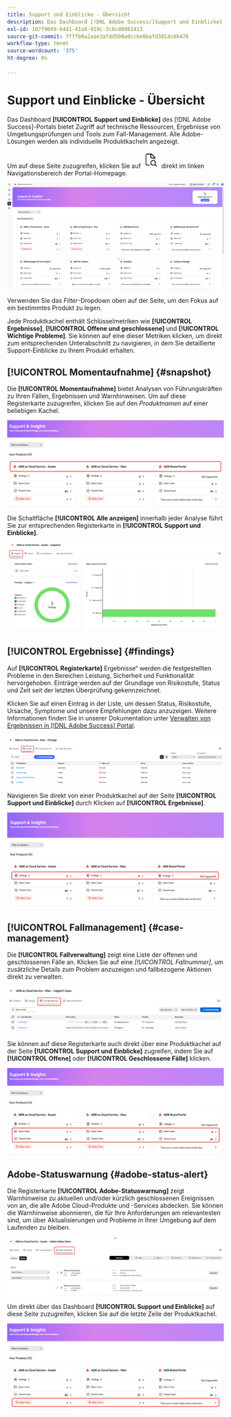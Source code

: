 ```yaml
---
title: Support und Einblicke - Übersicht
description: Das Dashboard [!DNL Adobe Success/]Support und Einblicke[!UICONTROL &#x200B; des /] Portals bietet Zugriff auf technische Ressourcen, Ergebnisse von Umgebungsprüfungen und Tools zum Fall-Management.
exl-id: 107f9049-64d1-41a8-919c-3c6cd8982413
source-git-commit: 7fffb0a2aae3afdd508a0ccbe0bafd3814c6b476
workflow-type: tm+mt
source-wordcount: '375'
ht-degree: 0%

---
```


# Support und Einblicke - Übersicht

Das Dashboard **[!UICONTROL Support und Einblicke]** des [!DNL Adobe Success]-Portals bietet Zugriff auf technische Ressourcen, Ergebnisse von Umgebungsprüfungen und Tools zum Fall-Management. Alle Adobe-Lösungen werden als individuelle Produktkacheln angezeigt.

Um auf diese Seite zuzugreifen, klicken Sie auf ![support-and-insights-icon](/help/adobe-success-portal/assets/support-and-insight-icon.png) direkt im linken Navigationsbereich der Portal-Homepage.

![support-and-insights-landing-page](/help/adobe-success-portal/assets/support-and-insights-landing-page.png)

Verwenden Sie das *Filter*-Dropdown oben auf der Seite, um den Fokus auf ein bestimmtes Produkt zu legen.

Jede Produktkachel enthält Schlüsselmetriken wie **[!UICONTROL Ergebnisse]**, **[!UICONTROL Offene und geschlossene]** und **[!UICONTROL Wichtige Probleme]**. Sie können auf eine dieser Metriken klicken, um direkt zum entsprechenden Unterabschnitt zu navigieren, in dem Sie detaillierte Support-Einblicke zu Ihrem Produkt erhalten.

## [!UICONTROL Momentaufnahme] {#snapshot}

Die **[!UICONTROL Momentaufnahme]** bietet Analysen von Führungskräften zu Ihren Fällen, Ergebnissen und Warnhinweisen. Um auf diese Registerkarte zuzugreifen, klicken Sie auf den *Produktnamen* auf einer beliebigen Kachel.

![SNAPSHOT-FROM-SUPPORT-AND-INSIGHTS-Card](/help/adobe-success-portal/assets/snapshot-from-support-insights-card.png)

Die Schaltfläche **[!UICONTROL Alle anzeigen]** innerhalb jeder Analyse führt Sie zur entsprechenden Registerkarte in **[!UICONTROL Support und Einblicke]**.

![SNAPSHOT-TAB](/help/adobe-success-portal/assets/snapshot-tab-support-and-insights.png)

## [!UICONTROL Ergebnisse] {#findings}

Auf **[!UICONTROL Registerkarte]** Ergebnisse“ werden die festgestellten Probleme in den Bereichen Leistung, Sicherheit und Funktionalität hervorgehoben. Einträge werden auf der Grundlage von Risikostufe, Status und Zeit seit der letzten Überprüfung gekennzeichnet.

Klicken Sie auf einen Eintrag in der Liste, um dessen Status, Risikostufe, Ursache, Symptome und unsere Empfehlungen dazu anzuzeigen. Weitere Informationen finden Sie in unserer Dokumentation unter [Verwalten von Ergebnissen in [!DNL Adobe Success] Portal](/help/adobe-success-portal/technical-persona/support-and-insights/manage-findings-adobe-success-portal.md).

![finding-tab](/help/adobe-success-portal/assets/findings-tab-support-and-insights.png)

Navigieren Sie direkt von einer Produktkachel auf der Seite **[!UICONTROL Support und Einblicke]** durch Klicken auf **[!UICONTROL Ergebnisse]**.

![results-from-support-and-insights-card](/help/adobe-success-portal/assets/findings-from-support-and-insights-card.png)

## [!UICONTROL Fallmanagement] {#case-management}

Die **[!UICONTROL Fallverwaltung]** zeigt eine Liste der offenen und geschlossenen Fälle an. Klicken Sie auf eine *[!UICONTROL Fallnummer]*, um zusätzliche Details zum Problem anzuzeigen und fallbezogene Aktionen direkt zu verwalten.

![case-management-tab](/help/adobe-success-portal/assets/case-management-tab-support-and-insights.png)

Sie können auf diese Registerkarte auch direkt über eine Produktkachel auf der Seite **[!UICONTROL Support und Einblicke]** zugreifen, indem Sie auf **[!UICONTROL Offene]** oder **[!UICONTROL Geschlossene Fälle]** klicken.

![case-management-from-support-and-insights-card](/help/adobe-success-portal/assets/case-management-from-support-insights-card.png)

## Adobe-Statuswarnung {#adobe-status-alert}

Die Registerkarte **[!UICONTROL Adobe-Statuswarnung]** zeigt Warnhinweise zu aktuellen und/oder kürzlich geschlossenen Ereignissen von an, die alle Adobe Cloud-Produkte und -Services abdecken. Sie können die Warnhinweise abonnieren, die für Ihre Anforderungen am relevantesten sind, um über Aktualisierungen und Probleme in Ihrer Umgebung auf dem Laufenden zu bleiben.

![adobe-status-alert-tab](/help/adobe-success-portal/assets/status-alert-tab-support-and-insights.png)

Um direkt über das Dashboard **[!UICONTROL Support und Einblicke]** auf diese Seite zuzugreifen, klicken Sie auf die letzte Zeile der Produktkachel.

![adobe-status-alert-support-and-insights-card](/help/adobe-success-portal/assets/status-alerts-from-support-insights-card.png)
